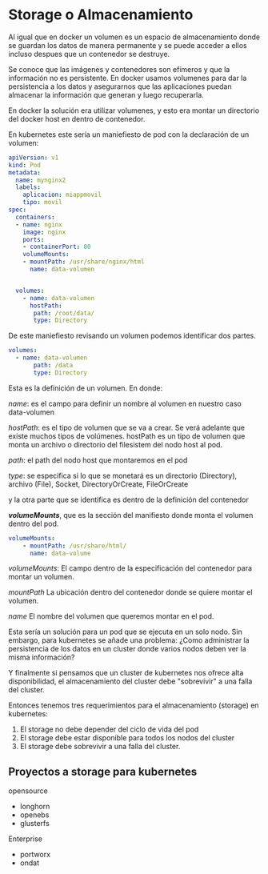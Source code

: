 # Storage o Almacenamiento

Al igual que en docker un volumen es un espacio de almacenamiento donde se guardan los datos de manera permanente y se puede acceder a ellos incluso despues que un contenedor se destruye.

Se conoce que las imágenes y contenedores son efímeros y que la información no es persistente. En docker usamos volumenes para dar la persistencia a los datos y asegurarnos que las aplicaciones puedan almacenar la información que generan y luego recuperarla.

En docker la solución era utilizar volumenes, y esto era montar un directorio del docker host en dentro de contenedor.

En kubernetes este sería un maniefiesto de pod con la declaración de un volumen:

~~~yaml
apiVersion: v1
kind: Pod
metadata:
  name: mynginx2
  labels:
    aplicacion: miappmovil
    tipo: movil
spec:
  containers:
  - name: nginx
    image: nginx
    ports:
    - containerPort: 80
    volumeMounts:
    - mountPath: /usr/share/nginx/html
      name: data-volumen


  volumes:
    - name: data-volumen
      hostPath:
       path: /root/data/
       type: Directory

~~~

De este maniefiesto revisando un volumen podemos identificar dos partes.

~~~yaml
volumes:
  - name: data-volumen 
       path: /data 
       type: Directory 
~~~

Esta es la definición de un volumen. En donde:

*name*: es el campo para definir un nombre al volumen en nuestro caso data-volumen

*hostPath*: es el tipo de volumen que se va a crear. Se verá adelante que existe muchos tipos de volúmenes. hostPath es un tipo de volumen que monta un archivo o directorio del filesistem del nodo host al pod.

*path*: el path del nodo host que montaremos en el pod

*type*: se especifica si lo que se monetará es un directorio (Directory), archivo (File), Socket, DirectoryOrCreate, FileOrCreate

y la otra parte que se identifica es dentro de la definición del contenedor

***volumeMounts***, que es la sección del manifiesto donde monta el volumen dentro del pod.

~~~yaml
volumeMounts:
    - mountPath: /usr/share/html/
      name: data-volume
~~~

*volumeMounts*: El campo dentro de la especificación del contenedor para montar un volumen.

*mountPath* La ubicación dentro del contenedor donde se quiere montar el volumen.

*name* El nombre del volumen que queremos montar en el pod.

Esta sería un solución para un pod que se ejecuta en un solo nodo. Sin embargo, para kubernetes se añade una problema: ¿Como administrar la persistencia de los datos en un cluster donde varios nodos deben ver la misma información?

Y finalmente si pensamos que un cluster de kubernetes nos ofrece alta disponibilidad, el almacenamiento del cluster debe "sobrevivir" a una falla del cluster.

Entonces tenemos tres requerimientos para el almacenamiento (storage) en kubernetes:

1. El storage no debe depender del ciclo de vida del pod
2. El storage debe estar disponible para todos los nodos del cluster
3. El storage debe sobrevivir a una falla del cluster.

## Proyectos a storage para kubernetes

opensource
- longhorn
- openebs
- glusterfs

Enterprise
- portworx
- ondat